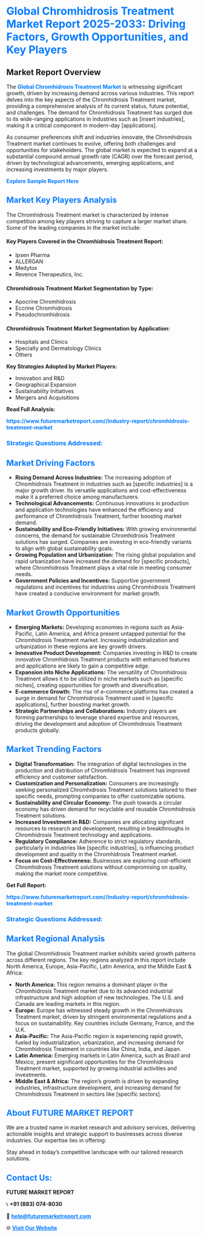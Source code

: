 <h1 style="color: #007BFF;">Global Chromhidrosis Treatment Market Report 2025-2033: Driving Factors, Growth Opportunities, and Key Players</h1>

<section id="overview">
<h2>Market Report Overview</h2>
<p>The <a href="https://www.futuremarketreport.com//industry-report/chromhidrosis-treatment-market" style="color: #007BFF; text-decoration: none;"><strong>Global Chromhidrosis Treatment Market</strong></a> is witnessing significant growth, driven by increasing demand across various industries. This report delves into the key aspects of the Chromhidrosis Treatment market, providing a comprehensive analysis of its current status, future potential, and challenges. The demand for Chromhidrosis Treatment has surged due to its wide-ranging applications in industries such as [insert industries], making it a critical component in modern-day [applications].</p>
<p>As consumer preferences shift and industries innovate, the Chromhidrosis Treatment market continues to evolve, offering both challenges and opportunities for stakeholders. The global market is expected to expand at a substantial compound annual growth rate (CAGR) over the forecast period, driven by technological advancements, emerging applications, and increasing investments by major players.</p>
</section>

<section id="overview">
<p><a href="https://www.futuremarketreport.com//request-sample/reportId=78901" style="color: #007BFF; text-decoration: none;"><strong>Explore Sample Report Here</strong></a></p>
</section>

<section id="key-players">
<h2 style="color: #007BFF;">Market Key Players Analysis</h2>
<p>The Chromhidrosis Treatment market is characterized by intense competition among key players striving to capture a larger market share. Some of the leading companies in the market include:</p>
<h4>Key Players Covered in the Chromhidrosis Treatment Report:</h4>
<ul><li>Ipsen Pharma</li><li>ALLERGAN</li><li>Medytox</li><li>Revence Therapeutics, Inc.</li></ul>
<h4>Chromhidrosis Treatment Market Segmentation by Type:</h4>
<ul><li>Apocrine Chromhidrosis</li><li>Eccrine Chromhidrosis</li><li>Pseudochromhidrosis</li></ul>

<h4>Chromhidrosis Treatment Market Segmentation by Application:</h4>
<ul><li>Hospitals and Clinics</li><li>Specialty and Dermatology Clinics</li><li>Others</li></ul>
<p><strong>Key Strategies Adopted by Market Players:</strong></p>
<ul>
<li>Innovation and R&D</li>
<li>Geographical Expansion</li>
<li>Sustainability Initiatives</li>
<li>Mergers and Acquisitions</li>
</ul>
</section>

<section>
<p><strong>Read Full Analysis: </strong></p><a href="https://www.futuremarketreport.com//industry-report/chromhidrosis-treatment-market" style="color: #007BFF; text-decoration: none;"><strong>https://www.futuremarketreport.com//industry-report/chromhidrosis-treatment-market</strong></a>
<h3 style="color: #007BFF;">Strategic Questions Addressed:</h3>
</section>

<section id="driving-factors">
<h2 style="color: #007BFF;">Market Driving Factors</h2>
<ul>
<li><strong>Rising Demand Across Industries:</strong> The increasing adoption of Chromhidrosis Treatment in industries such as [specific industries] is a major growth driver. Its versatile applications and cost-effectiveness make it a preferred choice among manufacturers.</li>
<li><strong>Technological Advancements:</strong> Continuous innovations in production and application technologies have enhanced the efficiency and performance of Chromhidrosis Treatment, further boosting market demand.</li>
<li><strong>Sustainability and Eco-Friendly Initiatives:</strong> With growing environmental concerns, the demand for sustainable Chromhidrosis Treatment solutions has surged. Companies are investing in eco-friendly variants to align with global sustainability goals.</li>
<li><strong>Growing Population and Urbanization:</strong> The rising global population and rapid urbanization have increased the demand for [specific products], where Chromhidrosis Treatment plays a vital role in meeting consumer needs.</li>
<li><strong>Government Policies and Incentives:</strong> Supportive government regulations and incentives for industries using Chromhidrosis Treatment have created a conducive environment for market growth.</li>
</ul>
</section>

<section id="growth-opportunities">
<h2 style="color: #007BFF;">Market Growth Opportunities</h2>
<ul>
<li><strong>Emerging Markets:</strong> Developing economies in regions such as Asia-Pacific, Latin America, and Africa present untapped potential for the Chromhidrosis Treatment market. Increasing industrialization and urbanization in these regions are key growth drivers.</li>
<li><strong>Innovative Product Development:</strong> Companies investing in R&D to create innovative Chromhidrosis Treatment products with enhanced features and applications are likely to gain a competitive edge.</li>
<li><strong>Expansion into Niche Applications:</strong> The versatility of Chromhidrosis Treatment allows it to be utilized in niche markets such as [specific niches], creating opportunities for growth and diversification.</li>
<li><strong>E-commerce Growth:</strong> The rise of e-commerce platforms has created a surge in demand for Chromhidrosis Treatment used in [specific applications], further boosting market growth.</li>
<li><strong>Strategic Partnerships and Collaborations:</strong> Industry players are forming partnerships to leverage shared expertise and resources, driving the development and adoption of Chromhidrosis Treatment products globally.</li>
</ul>
</section>

<section id="trending-factors">
<h2 style="color: #007BFF;">Market Trending Factors</h2>
<ul>
<li><strong>Digital Transformation:</strong> The integration of digital technologies in the production and distribution of Chromhidrosis Treatment has improved efficiency and customer satisfaction.</li>
<li><strong>Customization and Personalization:</strong> Consumers are increasingly seeking personalized Chromhidrosis Treatment solutions tailored to their specific needs, prompting companies to offer customizable options.</li>
<li><strong>Sustainability and Circular Economy:</strong> The push towards a circular economy has driven demand for recyclable and reusable Chromhidrosis Treatment solutions.</li>
<li><strong>Increased Investment in R&D:</strong> Companies are allocating significant resources to research and development, resulting in breakthroughs in Chromhidrosis Treatment technology and applications.</li>
<li><strong>Regulatory Compliance:</strong> Adherence to strict regulatory standards, particularly in industries like [specific industries], is influencing product development and quality in the Chromhidrosis Treatment market.</li>
<li><strong>Focus on Cost-Effectiveness:</strong> Businesses are exploring cost-efficient Chromhidrosis Treatment solutions without compromising on quality, making the market more competitive.</li>
</ul>
</section>

<section>
<p><strong>Get Full Report: </strong></p><a href="https://www.futuremarketreport.com//industry-report/chromhidrosis-treatment-market" style="color: #007BFF; text-decoration: none;"><strong>https://www.futuremarketreport.com//industry-report/chromhidrosis-treatment-market</strong></a>
<h3 style="color: #007BFF;">Strategic Questions Addressed:</h3>
</section>


<section id="regional-analysis">
<h2 style="color: #007BFF;">Market Regional Analysis</h2>
<p>The global Chromhidrosis Treatment market exhibits varied growth patterns across different regions. The key regions analyzed in this report include North America, Europe, Asia-Pacific, Latin America, and the Middle East & Africa:</p>
<ul>
<li><strong>North America:</strong> This region remains a dominant player in the Chromhidrosis Treatment market due to its advanced industrial infrastructure and high adoption of new technologies. The U.S. and Canada are leading markets in this region.</li>
<li><strong>Europe:</strong> Europe has witnessed steady growth in the Chromhidrosis Treatment market, driven by stringent environmental regulations and a focus on sustainability. Key countries include Germany, France, and the U.K.</li>
<li><strong>Asia-Pacific:</strong> The Asia-Pacific region is experiencing rapid growth, fueled by industrialization, urbanization, and increasing demand for Chromhidrosis Treatment in countries like China, India, and Japan.</li>
<li><strong>Latin America:</strong> Emerging markets in Latin America, such as Brazil and Mexico, present significant opportunities for the Chromhidrosis Treatment market, supported by growing industrial activities and investments.</li>
<li><strong>Middle East & Africa:</strong> The region’s growth is driven by expanding industries, infrastructure development, and increasing demand for Chromhidrosis Treatment in sectors like [specific sectors].</li>
</ul>
</section>

<footer>
<h2 style="color: #007BFF;">About FUTURE MARKET REPORT</h2>
<p>We are a trusted name in market research and advisory services, delivering actionable insights and strategic support to businesses across diverse industries. Our expertise lies in offering:</p>

<p>Stay ahead in today’s competitive landscape with our tailored research solutions.</p>

<h2 style="color: #007BFF;">Contact Us:</h2>
<p><strong>FUTURE MARKET REPORT</strong></p>
<p>📞 <strong>+91 (883) 074-8030</strong></p>
<p>📧 <strong><a href="mailto:help@futuremarketreport.com" style="color: #007BFF;">help@futuremarketreport.com</a></strong></p>
<p>🌐 <strong><a href="https://www.futuremarketreport.com/" style="color: #007BFF;">Visit Our Website</a></strong></p>
</footer>